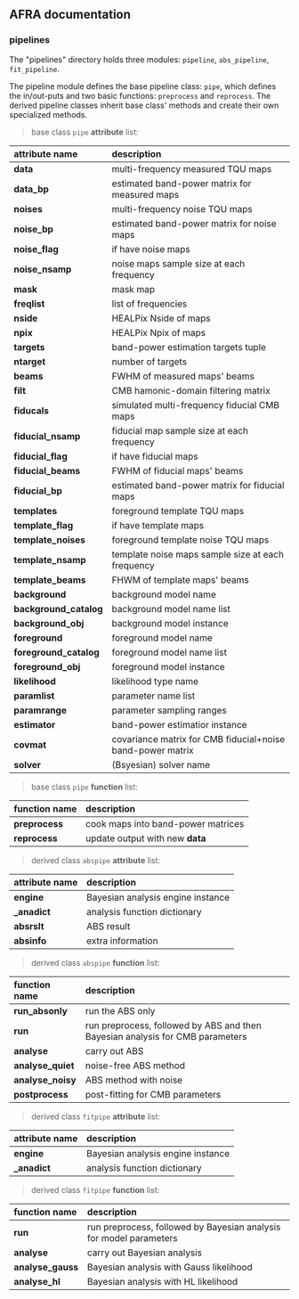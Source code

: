 ## AFRA documentation

### pipelines

The "pipelines" directory holds three modules: `pipeline`, `abs_pipeline`, `fit_pipeline`.

The pipeline module defines the base pipeline class: `pipe`, which defines the in/out-puts and two basic functions: `preprocess` and `reprocess`.
The derived pipeline classes inherit base class' methods and create their own specialized methods.

> base class `pipe` **attribute** list:

| attribute name | description |
|:---------------|:------------|
| **data** | multi-frequency measured TQU maps |
| **data\_bp** | estimated band-power matrix for measured maps |
| **noises** | multi-frequency noise TQU maps |
| **noise\_bp** | estimated band-power matrix for noise maps |
| **noise\_flag** | if have noise maps |
| **noise\_nsamp** | noise maps sample size at each frequency |
| **mask** | mask map |
| **freqlist** | list of frequencies |
| **nside** | HEALPix Nside of maps |
| **npix** | HEALPix Npix of maps |
| **targets** | band-power estimation targets tuple |
| **ntarget** | number of targets |
| **beams** | FWHM of measured maps' beams |
| **filt** | CMB hamonic-domain filtering matrix |
| **fiducals** | simulated multi-frequency fiducial CMB maps |
| **fiducial\_nsamp** | fiducial map sample size at each frequency | 
| **fiducial\_flag** | if have fiducial maps |
| **fiducial\_beams** | FWHM of fiducial maps' beams |
| **fiducial\_bp** | estimated band-power matrix for fiducial maps |
| **templates** | foreground template TQU maps |
| **template\_flag** | if have template maps |
| **template\_noises** | foreground template noise TQU maps |
| **template\_nsamp** | template noise maps sample size at each frequency |
| **template\_beams** | FHWM of template maps' beams |
| **background** | background model name |
| **background\_catalog** | background model name list |
| **background\_obj** | background model instance |
| **foreground** | foreground model name |
| **foreground\_catalog** | foreground model name list |
| **foreground\_obj** | foreground model instance |
| **likelihood** | likelihood type name |
| **paramlist** | parameter name list |
| **paramrange** | parameter sampling ranges |
| **estimator** | band-power estimatior instance |
| **covmat** | covariance matrix for CMB fiducial+noise band-power matrix |
| **solver** | (Bsyesian) solver name |

> base class `pipe` **function** list:

| function name | description |
|:--------------|:------------|
| **preprocess** | cook maps into band-power matrices |
| **reprocess** | update output with new **data** |

> derived class `abspipe` **attribute** list:

| attribute name | description |
|:---------------|:------------|
| **engine** | Bayesian analysis engine instance |
| **_anadict** | analysis function dictionary |
| **absrslt** | ABS result |
| **absinfo** | extra information |

> derived class `abspipe` **function** list:

| function name | description |
|:--------------|:------------|
| **run_absonly** | run the ABS only |
| **run** | run preprocess, followed by ABS and then Bayesian analysis for CMB parameters |
| **analyse** | carry out ABS |
| **analyse_quiet** | noise-free ABS method |
| **analyse_noisy** | ABS method with noise |
| **postprocess** | post-fitting for CMB parameters |

> derived class `fitpipe` **attribute** list:

| attribute name | description |
|:---------------|:------------|
| **engine** | Bayesian analysis engine instance |
| **_anadict** | analysis function dictionary |

> derived class `fitpipe` **function** list:

| function name | description |
|:--------------|:------------|
| **run** | run preprocess, followed by Bayesian analysis for model parameters |
| **analyse** | carry out Bayesian analysis |
| **analyse_gauss** | Bayesian analysis with Gauss likelihood |
| **analyse_hl** | Bayesian analysis with HL likelihood |
